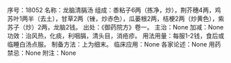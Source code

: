 序号：18052
名称：龙脑清膈汤
组成：黍粘子6两（拣净，炒），荆芥穗4两，鸡苏叶1两半（去土），甘草2两（锉，炒赤色），瓜蒌根2两，桔梗2两（炒黄色），紫苏子（炒）2两，龙脑2钱。
出处：《御药院方》卷一。
主治：None
加减：None
功效：治风热，化痰，利咽膈，清头目，消疮疹。
用法用量：每服1-2钱，食后或临睡白汤点服。
制备方法：上为细末。
临床应用：None
各家论述：None
用药禁忌：None
附注：None
